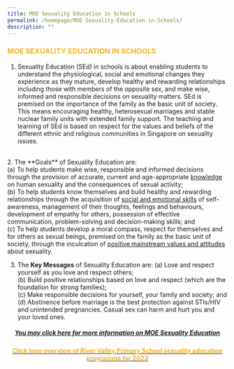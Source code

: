 ```yaml
---
title: MOE Sexuality Education in Schools
permalink: /homepage/MOE-Sexuality-Education-in-Schools/
description: ""
---
```

### <font color="F8B11C"> MOE SEXUALITY EDUCATION IN SCHOOLS </font>
	
1. Sexuality Education (SEd) in schools is about enabling students to understand the physiological, social and emotional changes they experience as they mature, develop healthy and rewarding relationships including those with members of the opposite sex, and make wise, informed and responsible decisions on sexuality matters. SEd is premised on the importance of the family as the basic unit of society. This means encouraging healthy, heterosexual marriages and stable nuclear family units with extended family support. The teaching and learning of SEd is based on respect for the values and beliefs of the different ethnic and religious communities in Singapore on sexuality issues.
<br>
2. The **Goals** of Sexuality Education are:<br>
(a)	To help students make wise, responsible and informed decisions through the provision of accurate, current and age-appropriate <u>knowledge</u> on human sexuality and the consequences of sexual activity;<br>
(b)	To help students know themselves and build healthy and rewarding relationships through the acquisition of <u>social and emotional skills</u> of self-awareness, management of their thoughts, feelings and behaviours, development of empathy for others, possession of effective communication, problem-solving and decision-making skills; and <br>
(c)	To help students develop a moral compass, respect for themselves and for others as sexual beings, premised on the family as the basic unit of society, through the inculcation of <u>positive mainstream values and attitudes</u> about sexuality. 
<br>

3.	The **Key Messages** of Sexuality Education are:
(a)	Love and respect yourself as you love and respect others;<br>
(b)	Build positive relationships based on love and respect (which are the foundation for strong families);<br>
(c)	Make responsible decisions for yourself, your family and society; and <br>
(d)	Abstinence before marriage is the best protection against STIs/HIV and unintended pregnancies. Casual sex can harm and hurt you and your loved ones.

##### <center>[You may click here for more information on MOE Sexuality Education](https://go.gov.sg/moe-sexuality-education)</center>

####  <center>[<font color="F8B11C">Click here overview of River Valley Primary School sexuality education programme for 2023 </font>](/rv-curriculum/CCE/Sexuality-Education-2023/)</center>
<br>